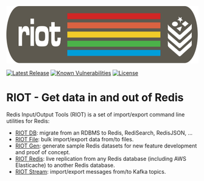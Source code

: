 <p align="center"><img src="docs/images/riot.svg" alt="riot" height="150px"></p>

[![Latest Release](https://img.shields.io/github/release/redis-developer/riot.svg)](https://github.com/redis-developer/riot/releases/latest)
[![Known Vulnerabilities](https://snyk.io/test/github/redis-developer/riot/badge.svg?targetFile=build.gradle)](https://snyk.io/test/github/redis-developer/riot?targetFile=build.gradle)
[![License](https://img.shields.io/github/license/redis-developer/riot.svg)](https://github.com/redis-developer/riot)

# RIOT - Get data in and out of Redis

Redis Input/Output Tools (RIOT) is a set of import/export command line utilities for Redis:

* [RIOT DB](https://redis-developer.github.io/riot/riot-db.html): migrate from an RDBMS to Redis, RediSearch, RedisJSON, ...
* [RIOT File](https://redis-developer.github.io/riot/riot-file.html): bulk import/export data from/to files.
* [RIOT Gen](https://redis-developer.github.io/riot/riot-gen.html): generate sample Redis datasets for new feature development and proof of concept.
* [RIOT Redis](https://redis-developer.github.io/riot/riot-redis.html): live replication from any Redis database (including AWS Elasticache) to another Redis database.
* [RIOT Stream](https://redis-developer.github.io/riot/riot-stream.html): import/export messages from/to Kafka topics.
